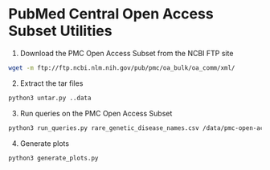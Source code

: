 # PubMed Central Open Access Subset Utilities

1. Download the PMC Open Access Subset from the NCBI FTP site
```bash
wget -m ftp://ftp.ncbi.nlm.nih.gov/pub/pmc/oa_bulk/oa_comm/xml/
```
2. Extract the tar files
```bash
python3 untar.py ..data
```
3. Run queries on the PMC Open Access Subset
```bash
python3 run_queries.py rare_genetic_disease_names.csv /data/pmc-open-access-subset/
```
4. Generate plots
```bash
python3 generate_plots.py
```
